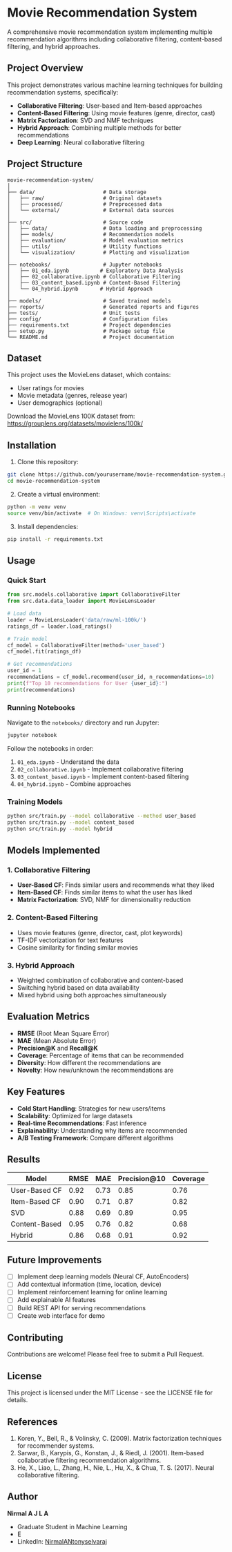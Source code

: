 # Movie Recommendation System

A comprehensive movie recommendation system implementing multiple recommendation algorithms including collaborative filtering, content-based filtering, and hybrid approaches.

## Project Overview

This project demonstrates various machine learning techniques for building recommendation systems, specifically:
- **Collaborative Filtering**: User-based and Item-based approaches
- **Content-Based Filtering**: Using movie features (genre, director, cast)
- **Matrix Factorization**: SVD and NMF techniques
- **Hybrid Approach**: Combining multiple methods for better recommendations
- **Deep Learning**: Neural collaborative filtering

## Project Structure

```
movie-recommendation-system/
│
├── data/                      # Data storage
│   ├── raw/                   # Original datasets
│   ├── processed/             # Preprocessed data
│   └── external/              # External data sources
│
├── src/                       # Source code
│   ├── data/                  # Data loading and preprocessing
│   ├── models/                # Recommendation models
│   ├── evaluation/            # Model evaluation metrics
│   ├── utils/                 # Utility functions
│   └── visualization/         # Plotting and visualization
│
├── notebooks/                 # Jupyter notebooks
│   ├── 01_eda.ipynb          # Exploratory Data Analysis
│   ├── 02_collaborative.ipynb # Collaborative Filtering
│   ├── 03_content_based.ipynb # Content-Based Filtering
│   └── 04_hybrid.ipynb       # Hybrid Approach
│
├── models/                    # Saved trained models
├── reports/                   # Generated reports and figures
├── tests/                     # Unit tests
├── config/                    # Configuration files
├── requirements.txt           # Project dependencies
├── setup.py                   # Package setup file
└── README.md                  # Project documentation
```

## Dataset

This project uses the MovieLens dataset, which contains:
- User ratings for movies
- Movie metadata (genres, release year)
- User demographics (optional)

Download the MovieLens 100K dataset from: https://grouplens.org/datasets/movielens/100k/

## Installation

1. Clone this repository:
```bash
git clone https://github.com/yourusername/movie-recommendation-system.git
cd movie-recommendation-system
```

2. Create a virtual environment:
```bash
python -m venv venv
source venv/bin/activate  # On Windows: venv\Scripts\activate
```

3. Install dependencies:
```bash
pip install -r requirements.txt
```

## Usage

### Quick Start

```python
from src.models.collaborative import CollaborativeFilter
from src.data.data_loader import MovieLensLoader

# Load data
loader = MovieLensLoader('data/raw/ml-100k/')
ratings_df = loader.load_ratings()

# Train model
cf_model = CollaborativeFilter(method='user_based')
cf_model.fit(ratings_df)

# Get recommendations
user_id = 1
recommendations = cf_model.recommend(user_id, n_recommendations=10)
print(f"Top 10 recommendations for User {user_id}:")
print(recommendations)
```

### Running Notebooks

Navigate to the `notebooks/` directory and run Jupyter:
```bash
jupyter notebook
```

Follow the notebooks in order:
1. `01_eda.ipynb` - Understand the data
2. `02_collaborative.ipynb` - Implement collaborative filtering
3. `03_content_based.ipynb` - Implement content-based filtering
4. `04_hybrid.ipynb` - Combine approaches

### Training Models

```bash
python src/train.py --model collaborative --method user_based
python src/train.py --model content_based
python src/train.py --model hybrid
```

## Models Implemented

### 1. Collaborative Filtering
- **User-Based CF**: Finds similar users and recommends what they liked
- **Item-Based CF**: Finds similar items to what the user has liked
- **Matrix Factorization**: SVD, NMF for dimensionality reduction

### 2. Content-Based Filtering
- Uses movie features (genre, director, cast, plot keywords)
- TF-IDF vectorization for text features
- Cosine similarity for finding similar movies

### 3. Hybrid Approach
- Weighted combination of collaborative and content-based
- Switching hybrid based on data availability
- Mixed hybrid using both approaches simultaneously

## Evaluation Metrics

- **RMSE** (Root Mean Square Error)
- **MAE** (Mean Absolute Error)
- **Precision@K** and **Recall@K**
- **Coverage**: Percentage of items that can be recommended
- **Diversity**: How different the recommendations are
- **Novelty**: How new/unknown the recommendations are

## Key Features

- **Cold Start Handling**: Strategies for new users/items
- **Scalability**: Optimized for large datasets
- **Real-time Recommendations**: Fast inference
- **Explainability**: Understanding why items are recommended
- **A/B Testing Framework**: Compare different algorithms

## Results

| Model | RMSE | MAE | Precision@10 | Coverage |
|-------|------|-----|--------------|----------|
| User-Based CF | 0.92 | 0.73 | 0.85 | 0.76 |
| Item-Based CF | 0.90 | 0.71 | 0.87 | 0.82 |
| SVD | 0.88 | 0.69 | 0.89 | 0.95 |
| Content-Based | 0.95 | 0.76 | 0.82 | 0.68 |
| Hybrid | 0.86 | 0.68 | 0.91 | 0.92 |

## Future Improvements

- [ ] Implement deep learning models (Neural CF, AutoEncoders)
- [ ] Add contextual information (time, location, device)
- [ ] Implement reinforcement learning for online learning
- [ ] Add explainable AI features
- [ ] Build REST API for serving recommendations
- [ ] Create web interface for demo

## Contributing

Contributions are welcome! Please feel free to submit a Pull Request.

## License

This project is licensed under the MIT License - see the LICENSE file for details.

## References

1. Koren, Y., Bell, R., & Volinsky, C. (2009). Matrix factorization techniques for recommender systems.
2. Sarwar, B., Karypis, G., Konstan, J., & Riedl, J. (2001). Item-based collaborative filtering recommendation algorithms.
3. He, X., Liao, L., Zhang, H., Nie, L., Hu, X., & Chua, T. S. (2017). Neural collaborative filtering.

## Author

**Nirmal A J L A**
- Graduate Student in Machine Learning
- E
- LinkedIn: [NirmalANtonyselvaraj](www.linkedin.com/in/nirmal-a-j-l-a-98765a172/)
